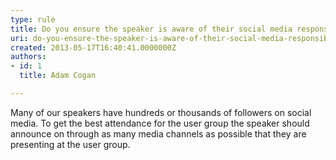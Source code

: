 ```yaml
---
type: rule
title: Do you ensure the speaker is aware of their social media responsibilities?
uri: do-you-ensure-the-speaker-is-aware-of-their-social-media-responsibilities
created: 2013-05-17T16:40:41.0000000Z
authors:
- id: 1
  title: Adam Cogan

---
```




<span class='intro'> <p>Many of our speakers have hundreds or thousands of followers on social media. To get the best attendance for the user group the speaker should announce on through as many media channels as possible that they are presenting at the user group.</p>​ </span>




